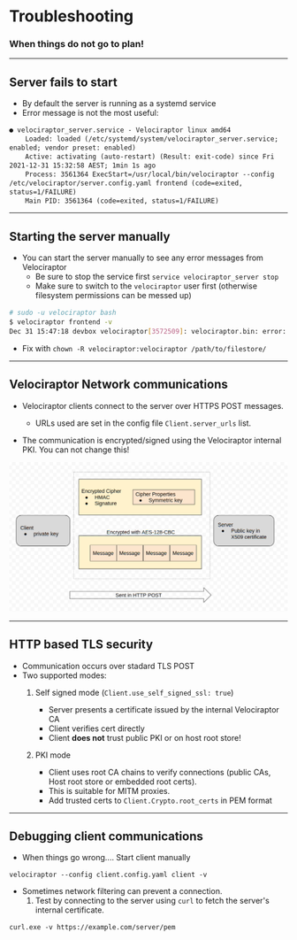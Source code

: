 <!-- .slide: class="title" -->

# Troubleshooting
### When things do not go to plan!

<img src="/modules/images/dino_scared.png" style="position: absolute; right: 0px;  bottom: -200px; height: 200px; z-index: -10;"/>


---

<!-- .slide: class="content" -->

## Server fails to start

* By default the server is running as a systemd service
* Error message is not the most useful:

```
● velociraptor_server.service - Velociraptor linux amd64
    Loaded: loaded (/etc/systemd/system/velociraptor_server.service; enabled; vendor preset: enabled)
    Active: activating (auto-restart) (Result: exit-code) since Fri 2021-12-31 15:32:58 AEST; 1min 1s ago
    Process: 3561364 ExecStart=/usr/local/bin/velociraptor --config /etc/velociraptor/server.config.yaml frontend (code=exited, status=1/FAILURE)
    Main PID: 3561364 (code=exited, status=1/FAILURE)

```

---

<!-- .slide: class="content small-font" -->

## Starting the server manually

* You can start the server manually to see any error messages from
  Velociraptor
  * Be sure to stop the service first `service velociraptor_server stop`
  * Make sure to switch to the `velociraptor` user first (otherwise
    filesystem permissions can be messed up)

```bash wrap
# sudo -u velociraptor bash
$ velociraptor frontend -v
Dec 31 15:47:18 devbox velociraptor[3572509]: velociraptor.bin: error: frontend: loading config file: failed to acquire target io.Writer: failed to create a new file /mnt/data/logs/Velociraptor_debug.log.202112270000: failed to open file /mnt/data/logs/Velociraptor_debug.log.202112270000: open /mnt/data/logs/Velociraptor_debug.log.202112270000: permission denied
```

* Fix with `chown -R velociraptor:velociraptor /path/to/filestore/`

---

<!-- .slide: class="content small-font" -->

## Velociraptor Network communications

* Velociraptor clients connect to the server over HTTPS POST
  messages.
   * URLs used are set in the config file `Client.server_urls` list.

* The communication is encrypted/signed using the Velociraptor
  internal PKI. You can not change this!

<img src="post_message_format.png" class="mid-height">


---

<!-- .slide: class="content small-font" -->

## HTTP based TLS security

* Communication occurs over stadard TLS POST
* Two supported modes:
   1. Self signed mode (`Client.use_self_signed_ssl: true`)
      * Server presents a certificate issued by the internal Velociraptor CA
      * Client verifies cert directly
      * Client **does not** trust public PKI or on host root store!

   2. PKI mode
      * Client uses root CA chains to verify connections (public CAs,
        Host root store or embedded root certs).
      * This is suitable for MITM proxies.
      * Add trusted certs to `Client.Crypto.root_certs` in PEM format

---

<!-- .slide: class="content small-font" -->

## Debugging client communications

* When things go wrong.... Start client manually

```
velociraptor --config client.config.yaml client -v
```

* Sometimes network filtering can prevent a connection.
    1. Test by connecting to the server using `curl` to fetch the
       server's internal certificate.

```
curl.exe -v https://example.com/server/pem
```
